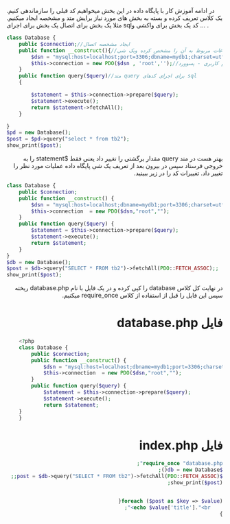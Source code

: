 در ادامه آموزش کار با پایگاه داده در این بخش میخواهیم کد قبلی را سازماندهی کنیم.
یک کلاس تعریف کرده و بسته به بخش های مورد نیاز برایش متد و مشخصه ایجاد میکنیم.
مثلا یک بخش برای اتصال یک بخش برای اجرای sqlکد یک بخش برای واکشی و ... .
<div dir="ltr">

```php
class Database {
    public $connection;//ایجاد مشخصه اتصال
    public function __construct(){//متد سازنده که منبع داده و اطلاعات مربوظ به آن را مشخص کرده ویک شی pdo ایجاد کرده و آن منبع داده را بهش میدهیم.
        $dsn = "mysql:host=localhost;port=3306;dbname=mydb1;charset=utf8mb4";
        $this->connection = new PDO($dsn , 'root','');//منبع داده - نام کاربری - پسوورد
    }
    public function query($query)//متد query برای اجرای کدهای sql
    {

        $statement = $this->connection->prepare($query);
        $statement->execute();
        return $statement->fetchAll();
    }

}
$pd = new Database();
$post = $pd->query("select * from tb2");
show_print($post);

```
<div dir="rtl">
بهتر هست در متد query مقدار برگشتی را تغییر داد یعنی فقط $statement را به خروجی فرستاد سپس در بیرون بعد از تعریف یک شی پایگاه داده عملیات مورد نظر را تغییر داد.
تغییرات کد را در زیر ببینید.
<div dir="ltr">

```php
class Database {
    public $connection;
    public function __construct() {
        $dsn = "mysql:host=localhost;dbname=mydb1;port=3306;charset=utf8mb4";
        $this->connection  = new PDO($dsn,"root","");
    }
    public function query($query) {
        $statement = $this->connection->prepare($query);
        $statement->execute();
        return $statement;
    }
}
$db = new Database();
$post = $db->query("SELECT * FROM tb2")->fetchAll(PDO::FETCH_ASSOC);;
show_print($post);

```
<div dir="rtl">
در نهایت کل کلاس database را کپی کرده و در یک فایل با نام database.php ریخته سپس این فایل را قبل از استفاده از کلاس require_once میکنیم.

# فایل database.php
<div dir="ltr">

```php
    <?php
    class Database {
        public $connection;
        public function __construct() {
            $dsn = "mysql:host=localhost;dbname=mydb1;port=3306;charset=utf8mb4";
            $this->connection  = new PDO($dsn,"root","");
        }
        public function query($query) {
            $statement = $this->connection->prepare($query);
            $statement->execute();
            return $statement;
    }
    }
```
<div dir="rtl">

# فایل index.php
```php
require_once "database.php";
$db = new Database();
$post = $db->query("SELECT * FROM tb2")->fetchAll(PDO::FETCH_ASSOC);;
show_print($post);


foreach ($post as $key => $value){
    echo $value['title']."<br>";
}   
```